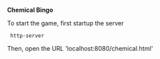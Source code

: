 **Chemical Bingo**

To start the game, first startup the server

 ```  http-server ```

Then, open the URL 'localhost:8080/chemical.html'
